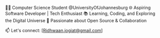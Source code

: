 👨‍💻 Computer Science Student @UniversityOfJohannesburg
🌐 Aspiring Software Developer | Tech Enthusiast
📚 Learning, Coding, and Exploring the Digital Universe
🔗 Passionate about Open Source & Collaboration

📫 Let's connect: [Ridhwaan.jogiat@gmail.com]


